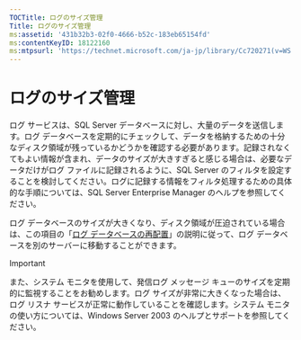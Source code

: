 ```yaml
---
TOCTitle: ログのサイズ管理
Title: ログのサイズ管理
ms:assetid: '431b32b3-02f0-4666-b52c-183eb65154fd'
ms:contentKeyID: 18122160
ms:mtpsurl: 'https://technet.microsoft.com/ja-jp/library/Cc720271(v=WS.10)'
---
```


ログのサイズ管理
================

ログ サービスは、SQL Server データベースに対し、大量のデータを送信します。ログ データベースを定期的にチェックして、データを格納するための十分なディスク領域が残っているかどうかを確認する必要があります。記録されなくてもよい情報が含まれ、データのサイズが大きすぎると感じる場合は、必要なデータだけがログ ファイルに記録されるように、SQL Server のフィルタを設定することを検討してください。ログに記録する情報をフィルタ処理するための具体的な手順については、SQL Server Enterprise Manager のヘルプを参照してください。

ログ データベースのサイズが大きくなり、ディスク領域が圧迫されている場合は、この項目の「[ログ データベースの再配置](https://technet.microsoft.com/34ea8045-dc94-422e-9601-29927cfc1534)」の説明に従って、ログ データベースを別のサーバーに移動することができます。

> [!Important]  
> また、システム モニタを使用して、発信ログ メッセージ キューのサイズを定期的に監視することをお勧めします。ログ サイズが非常に大きくなった場合は、ログ リスナ サービスが正常に動作していることを確認します。システム モニタの使い方については、Windows Server 2003 のヘルプとサポートを参照してください。 
